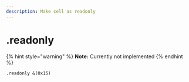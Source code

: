 ```yaml
---
description: Make cell as readonly
---
```


# .readonly

{% hint style="warning" %}
**Note:** Currently not implemented
{% endhint %}

```text
.readonly &(0x15)
```



